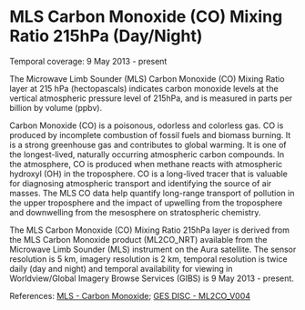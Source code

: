# MLS Carbon Monoxide (CO) Mixing Ratio 215hPa (Day/Night)
Temporal coverage: 9 May 2013 - present

The Microwave Limb Sounder (MLS) Carbon Monoxide (CO) Mixing Ratio layer at 215 hPa (hectopascals) indicates carbon monoxide levels at the vertical atmospheric pressure level of 215hPa, and is measured in parts per billion by volume (ppbv).

Carbon Monoxide (CO) is a poisonous, odorless and colorless gas. CO is produced by incomplete combustion of fossil fuels and biomass burning.  It is a strong greenhouse gas and contributes to global warming. It is one of the longest-lived, naturally occurring atmospheric carbon compounds. In the atmosphere, CO is produced when methane reacts with atmospheric hydroxyl (OH) in the troposphere.  CO is a long-lived tracer that is valuable for diagnosing atmospheric transport and identifying the source of air masses. The MLS CO data help quantify long-range transport of pollution in the upper troposphere and the impact of upwelling from the troposphere and downwelling from the mesosphere on stratospheric chemistry.

The MLS Carbon Monoxide (CO) Mixing Ratio 215hPa layer is derived from the MLS Carbon Monoxide product (ML2CO_NRT) available from the Microwave Limb Sounder (MLS) instrument on the Aura satellite. The sensor resolution is 5 km, imagery resolution is 2 km, temporal resolution is twice daily (day and night) and temporal availability for viewing in Worldview/Global Imagery Browse Services (GIBS) is 9 May 2013 - present.

References: [MLS - Carbon Monoxide](http://mls.jpl.nasa.gov/products/co_product.php); [GES DISC - ML2CO_V004](http://disc.sci.gsfc.nasa.gov/datacollection/ML2CO_V004.html)
